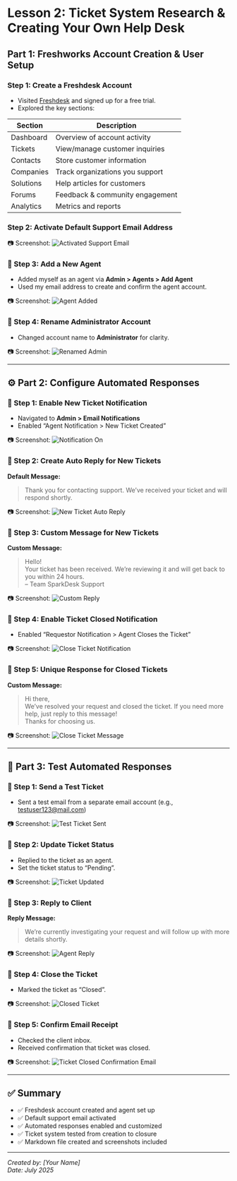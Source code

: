 # Lesson 2: Ticket System Research & Creating Your Own Help Desk

## Part 1: Freshworks Account Creation & User Setup

### Step 1: Create a Freshdesk Account

- Visited [Freshdesk](https://freshdesk.com) and signed up for a free trial.
- Explored the key sections:

| Section    | Description                                      |
|------------|--------------------------------------------------|
| Dashboard  | Overview of account activity                     |
| Tickets    | View/manage customer inquiries                   |
| Contacts   | Store customer information                       |
| Companies  | Track organizations you support                  |
| Solutions  | Help articles for customers                      |
| Forums     | Feedback & community engagement                  |
| Analytics  | Metrics and reports                              |

### Step 2: Activate Default Support Email Address
📷 Screenshot:
![Activated Support Email](images/support-email.png)

### 🔹 Step 3: Add a New Agent

- Added myself as an agent via **Admin > Agents > Add Agent**
- Used my email address to create and confirm the agent account.

📷 Screenshot:
![Agent Added](images/add-agent.png)

### 🔹 Step 4: Rename Administrator Account

- Changed account name to **Administrator** for clarity.

📷 Screenshot:
![Renamed Admin](images/rename-admin.png)

---

## ⚙️ Part 2: Configure Automated Responses

### 🔹 Step 1: Enable New Ticket Notification

- Navigated to **Admin > Email Notifications**
- Enabled “Agent Notification > New Ticket Created”

📷 Screenshot:
![Notification On](images/notification-enabled.png)

### 🔹 Step 2: Create Auto Reply for New Tickets

**Default Message:**
> Thank you for contacting support. We’ve received your ticket and will respond shortly.

📷 Screenshot:
![New Ticket Auto Reply](images/new-ticket-reply.png)

### 🔹 Step 3: Custom Message for New Tickets

**Custom Message:**
> Hello!  
> Your ticket has been received. We’re reviewing it and will get back to you within 24 hours.  
> – Team SparkDesk Support

📷 Screenshot:
![Custom Reply](images/custom-reply.png)

### 🔹 Step 4: Enable Ticket Closed Notification

- Enabled “Requestor Notification > Agent Closes the Ticket”

📷 Screenshot:
![Close Ticket Notification](images/close-ticket-notification.png)

### 🔹 Step 5: Unique Response for Closed Tickets

**Custom Message:**
> Hi there,  
> We’ve resolved your request and closed the ticket. If you need more help, just reply to this message!  
> Thanks for choosing us.

📷 Screenshot:
![Close Ticket Message](images/closed-ticket-message.png)

---

## 🧪 Part 3: Test Automated Responses

### 🔹 Step 1: Send a Test Ticket

- Sent a test email from a separate email account (e.g., testuser123@mail.com)

📷 Screenshot:
![Test Ticket Sent](images/test-ticket.png)

### 🔹 Step 2: Update Ticket Status

- Replied to the ticket as an agent.
- Set the ticket status to “Pending”.

📷 Screenshot:
![Ticket Updated](images/ticket-status-pending.png)

### 🔹 Step 3: Reply to Client

**Reply Message:**
> We’re currently investigating your request and will follow up with more details shortly.

📷 Screenshot:
![Agent Reply](images/agent-reply.png)

### 🔹 Step 4: Close the Ticket

- Marked the ticket as “Closed”.

📷 Screenshot:
![Closed Ticket](images/closed-status.png)

### 🔹 Step 5: Confirm Email Receipt

- Checked the client inbox.
- Received confirmation that ticket was closed.

📷 Screenshot:
![Ticket Closed Confirmation Email](images/email-confirmation.png)

---

## ✅ Summary

- ✅ Freshdesk account created and agent set up  
- ✅ Default support email activated  
- ✅ Automated responses enabled and customized  
- ✅ Ticket system tested from creation to closure  
- ✅ Markdown file created and screenshots included  

---

*Created by: [Your Name]*  
*Date: July 2025*

